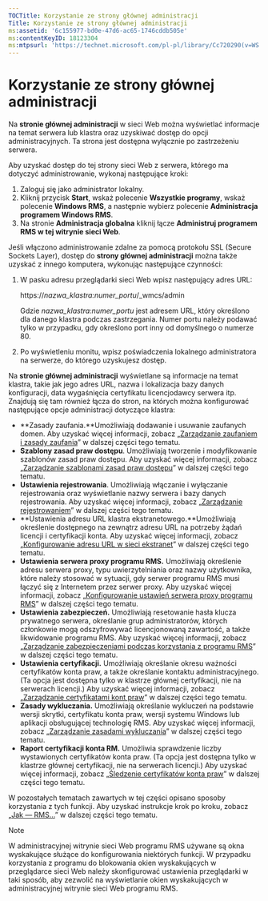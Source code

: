 ```yaml
---
TOCTitle: Korzystanie ze strony głównej administracji
Title: Korzystanie ze strony głównej administracji
ms:assetid: '6c155977-bd0e-47d6-ac65-1746cddb505e'
ms:contentKeyID: 18123304
ms:mtpsurl: 'https://technet.microsoft.com/pl-pl/library/Cc720290(v=WS.10)'
---
```


Korzystanie ze strony głównej administracji
===========================================

Na **stronie głównej administracji** w sieci Web można wyświetlać informacje na temat serwera lub klastra oraz uzyskiwać dostęp do opcji administracyjnych. Ta strona jest dostępna wyłącznie po zastrzeżeniu serwera.

Aby uzyskać dostęp do tej strony sieci Web z serwera, którego ma dotyczyć administrowanie, wykonaj następujące kroki:

1.  Zaloguj się jako administrator lokalny.
2.  Kliknij przycisk **Start**, wskaż polecenie **Wszystkie programy**, wskaż polecenie **Windows RMS**, a następnie wybierz polecenie **Administracja programem Windows RMS**.
3.  Na stronie **Administracja globalna** kliknij łącze **Administruj programem RMS w tej witrynie sieci Web**.

Jeśli włączono administrowanie zdalne za pomocą protokołu SSL (Secure Sockets Layer), dostęp do **strony głównej administracji** można także uzyskać z innego komputera, wykonując następujące czynności:

1.  W pasku adresu przeglądarki sieci Web wpisz następujący adres URL:  

    https://*nazwa\_klastra:numer\_portu*/\_wmcs/admin 
    
    Gdzie *nazwa\_klastra:numer\_portu* jest adresem URL, który określono dla danego klastra podczas zastrzegania. Numer portu należy podawać tylko w przypadku, gdy określono port inny od domyślnego o numerze 80.
2.  Po wyświetleniu monitu, wpisz poświadczenia lokalnego administratora na serwerze, do którego uzyskujesz dostęp.

Na **stronie głównej administracji** wyświetlane są informacje na temat klastra, takie jak jego adres URL, nazwa i lokalizacja bazy danych konfiguracji, data wygaśnięcia certyfikatu licencjodawcy serwera itp. Znajdują się tam również łącza do stron, na których można konfigurować następujące opcje administracji dotyczące klastra:

-   **Zasady zaufania.**Umożliwiają dodawanie i usuwanie zaufanych domen. Aby uzyskać więcej informacji, zobacz „[Zarządzanie zaufaniem i zasady zaufania](https://technet.microsoft.com/1c96ee74-fd28-4511-be21-087e2b04c3ee)” w dalszej części tego tematu.
-   **Szablony zasad praw dostępu**. Umożliwiają tworzenie i modyfikowanie szablonów zasad praw dostępu. Aby uzyskać więcej informacji, zobacz „[Zarządzanie szablonami zasad praw dostępu](https://technet.microsoft.com/718286dc-3399-4556-96c9-ec3a33d31877)” w dalszej części tego tematu.
-   **Ustawienia rejestrowania**. Umożliwiają włączanie i wyłączanie rejestrowania oraz wyświetlanie nazwy serwera i bazy danych rejestrowania. Aby uzyskać więcej informacji, zobacz „[Zarządzanie rejestrowaniem](https://technet.microsoft.com/8fccfc57-2135-494e-8e44-f6191bf5e4a0)” w dalszej części tego tematu.
-   **Ustawienia adresu URL klastra ekstranetowego.**Umożliwiają określenie dostępnego na zewnątrz adresu URL na potrzeby żądań licencji i certyfikacji konta. Aby uzyskać więcej informacji, zobacz „[Konfigurowanie adresu URL w sieci ekstranet](https://technet.microsoft.com/88fec9ff-c96c-4d20-8856-0485e7507572)” w dalszej części tego tematu.
-   **Ustawienia serwera proxy programu RMS.** Umożliwiają określenie adresu serwera proxy, typu uwierzytelniania oraz nazwy użytkownika, które należy stosować w sytuacji, gdy serwer programu RMS musi łączyć się z Internetem przez serwer proxy. Aby uzyskać więcej informacji, zobacz „[Konfigurowanie ustawień serwera proxy programu RMS](https://technet.microsoft.com/179d2970-62e9-4487-aa5b-f4334234991e)” w dalszej części tego tematu.
-   **Ustawienia zabezpieczeń.** Umożliwiają resetowanie hasła klucza prywatnego serwera, określanie grup administratorów, których członkowie mogą odszyfrowywać licencjonowaną zawartość, a także likwidowanie programu RMS. Aby uzyskać więcej informacji, zobacz „[Zarządzanie zabezpieczeniami podczas korzystania z programu RMS](https://technet.microsoft.com/62050812-de4f-4392-8d63-f2f89aa01ed4)” w dalszej części tego tematu.
-   **Ustawienia certyfikacji.** Umożliwiają określanie okresu ważności certyfikatów konta praw, a także określanie kontaktu administracyjnego. (Ta opcja jest dostępna tylko w klastrze głównej certyfikacji, nie na serwerach licencji.) Aby uzyskać więcej informacji, zobacz „[Zarządzanie certyfikatami kont praw](https://technet.microsoft.com/49c5c2ba-e197-4e4b-b3b3-b3248f068bcc)” w dalszej części tego tematu.
-   **Zasady wykluczania.** Umożliwiają określanie wykluczeń na podstawie wersji skrytki, certyfikatu konta praw, wersji systemu Windows lub aplikacji obsługującej technologię RMS. Aby uzyskać więcej informacji, zobacz „[Zarządzanie zasadami wykluczania](https://technet.microsoft.com/ee31e099-e095-4648-95da-0009fbeb48cb)” w dalszej części tego tematu.
-   **Raport certyfikacji konta RM.** Umożliwia sprawdzenie liczby wystawionych certyfikatów konta praw. (Ta opcja jest dostępna tylko w klastrze głównej certyfikacji, nie na serwerach licencji.) Aby uzyskać więcej informacji, zobacz „[Śledzenie certyfikatów konta praw](https://technet.microsoft.com/5bb0f3cf-fc44-4e60-a93f-c789d6f8a902)” w dalszej części tego tematu.

W pozostałych tematach zawartych w tej części opisano sposoby korzystania z tych funkcji. Aby uzyskać instrukcje krok po kroku, zobacz „[Jak — RMS...](https://technet.microsoft.com/82032075-f361-438f-a2c4-93ab29ae6cff)” w dalszej części tego tematu.

> [!note]  
> W administracyjnej witrynie sieci Web programu RMS używane są okna wyskakujące służące do konfigurowania niektórych funkcji. W przypadku korzystania z programu do blokowania okien wyskakujących w przeglądarce sieci Web należy skonfigurować ustawienia przeglądarki w taki sposób, aby zezwolić na wyświetlanie okien wyskakujących w administracyjnej witrynie sieci Web programu RMS. 
